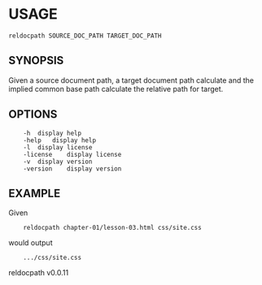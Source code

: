 
# USAGE

    reldocpath SOURCE_DOC_PATH TARGET_DOC_PATH 

## SYNOPSIS

Given a source document path, a target document path calculate and
the implied common base path calculate the relative path for target.

## OPTIONS

```shell
	-h	display help
	-help	display help
	-l	display license
	-license	display license
	-v	display version
	-version	display version
```

## EXAMPLE

Given

```shell
    reldocpath chapter-01/lesson-03.html css/site.css
```

would output

```shell
    .../css/site.css
```


reldocpath v0.0.11
